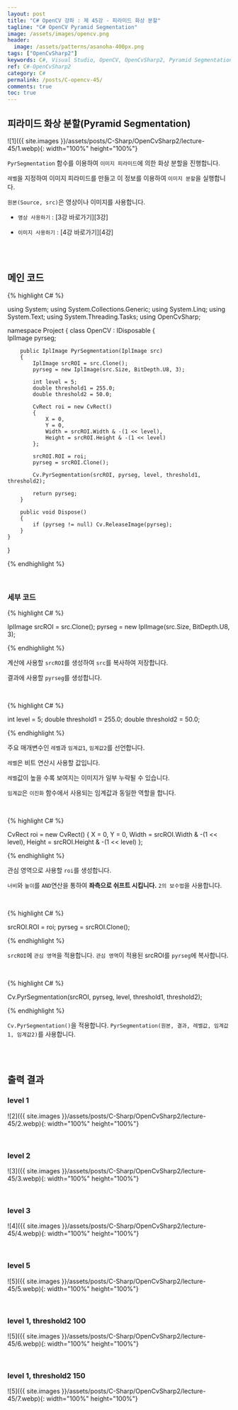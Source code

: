 ```yaml
---
layout: post
title: "C# OpenCV 강좌 : 제 45강 - 피라미드 화상 분할"
tagline: "C# OpenCV Pyramid Segmentation"
image: /assets/images/opencv.png
header:
  image: /assets/patterns/asanoha-400px.png
tags: ["OpenCvSharp2"]
keywords: C#, Visual Studio, OpenCV, OpenCvSharp2, Pyramid Segmentation, Pyramid, Segmentation
ref: C#-OpenCvSharp2
category: C#
permalink: /posts/C-opencv-45/
comments: true
toc: true
---
```


## 피라미드 화상 분할(Pyramid Segmentation)

![1]({{ site.images }}/assets/posts/C-Sharp/OpenCvSharp2/lecture-45/1.webp){: width="100%" height="100%"}

`PyrSegmentation` 함수를 이용하여 `이미지 피라미드`에 의한 화상 분할을 진행합니다.

`레벨`을 지정하여 이미지 피라미드를 만들고 이 정보를 이용하여 `이미지 분할`을 실행합니다.

`원본(Source, src)`은 영상이나 이미지를 사용합니다.

- `영상 사용하기` : [3강 바로가기][3강]

- `이미지 사용하기` : [4강 바로가기][4강]

<br>
<br>

## 메인 코드

{% highlight C# %}

using System;
using System.Collections.Generic;
using System.Linq;
using System.Text;
using System.Threading.Tasks;
using OpenCvSharp;

namespace Project
{
    class OpenCV : IDisposable
    {  
        IplImage pyrseg;
        
        public IplImage PyrSegmentation(IplImage src)
        {
            IplImage srcROI = src.Clone();
            pyrseg = new IplImage(src.Size, BitDepth.U8, 3);

            int level = 5;
            double threshold1 = 255.0;
            double threshold2 = 50.0;

            CvRect roi = new CvRect()
            {
                X = 0,
                Y = 0,
                Width = srcROI.Width & -(1 << level),
                Height = srcROI.Height & -(1 << level)
            };

            srcROI.ROI = roi;
            pyrseg = srcROI.Clone();

            Cv.PyrSegmentation(srcROI, pyrseg, level, threshold1, threshold2);
            
            return pyrseg;
        }
                  
        public void Dispose()
        {
            if (pyrseg != null) Cv.ReleaseImage(pyrseg);
        }
    }
}

{% endhighlight %}

<br>

### 세부 코드

{% highlight C# %}

IplImage srcROI = src.Clone();
pyrseg = new IplImage(src.Size, BitDepth.U8, 3);

{% endhighlight %}

계산에 사용할 `srcROI`를 생성하여 `src`를 복사하여 저장합니다.

결과에 사용할 `pyrseg`를 생성합니다.

<br>

{% highlight C# %}

int level = 5;
double threshold1 = 255.0;
double threshold2 = 50.0;

{% endhighlight %}

주요 매개변수인 `레벨`과 `임계값1`, `임계값2`를 선언합니다.

`레벨`은 비트 연산시 사용할 값입니다.

`레벨`값이 높을 수록 보여지는 이미지가 일부 누락될 수 있습니다.

`임계값`은 `이진화` 함수에서 사용되는 임계값과 동일한 역할을 합니다.

<br>

{% highlight C# %}

CvRect roi = new CvRect()
{
    X = 0,
    Y = 0,
    Width = srcROI.Width & -(1 << level),
    Height = srcROI.Height & -(1 << level)
};

{% endhighlight %}

관심 영역으로 사용할 `roi`를 생성합니다.

`너비`와 `높이`를 `AND`연산을 통하여 **좌측으로 쉬프트 시킵니다.** `2의 보수법`을 사용합니다.

<br>

{% highlight C# %}

srcROI.ROI = roi;
pyrseg = srcROI.Clone();

{% endhighlight %}

`srcROI`에 `관심 영역`을 적용합니다.
`관심 영역`이 적용된 srcROI를 `pyrseg`에 복사합니다.

<br>

{% highlight C# %}

Cv.PyrSegmentation(srcROI, pyrseg, level, threshold1, threshold2);

{% endhighlight %}

`Cv.PyrSegmentation()`을 적용합니다. `PyrSegmentation(원본, 결과, 레벨값, 임계값1, 임계값2)`를 사용합니다.

<br>
<br>

## 출력 결과

### level 1

![2]({{ site.images }}/assets/posts/C-Sharp/OpenCvSharp2/lecture-45/2.webp){: width="100%" height="100%"}

<br>

### level 2

![3]({{ site.images }}/assets/posts/C-Sharp/OpenCvSharp2/lecture-45/3.webp){: width="100%" height="100%"}

<br>

### level 3

![4]({{ site.images }}/assets/posts/C-Sharp/OpenCvSharp2/lecture-45/4.webp){: width="100%" height="100%"}

<br>

### level 5

![5]({{ site.images }}/assets/posts/C-Sharp/OpenCvSharp2/lecture-45/5.webp){: width="100%" height="100%"}

<br>

### level 1, threshold2 100

![5]({{ site.images }}/assets/posts/C-Sharp/OpenCvSharp2/lecture-45/6.webp){: width="100%" height="100%"}

<br>

### level 1, threshold2 150

![5]({{ site.images }}/assets/posts/C-Sharp/OpenCvSharp2/lecture-45/7.webp){: width="100%" height="100%"}
